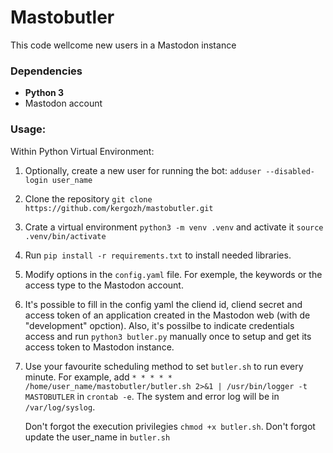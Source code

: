 # Mastobutler

This code wellcome new users in a Mastodon instance


### Dependencies

-   **Python 3**
-   Mastodon account

### Usage:

Within Python Virtual Environment:

1. Optionally, create a new user for running the bot: `adduser --disabled-login user_name`

2. Clone the repository `git clone https://github.com/kergozh/mastobutler.git` 

3. Crate a virtual environment `python3 -m venv .venv` and activate it `source .venv/bin/activate`

4. Run `pip install -r requirements.txt` to install needed libraries.  

5. Modify options in the `config.yaml` file. For exemple, the keywords or the access type to the Mastodon account.

6. It's possible to fill in the config yaml the cliend id, cliend secret and access token of an application created in the Mastodon web (with de "development" opction). Also, it's possilbe to indicate credentials access and run `python3 butler.py` manually once to setup and get its access token to Mastodon instance.

7. Use your favourite scheduling method to set `butler.sh` to run every minute. For example,  add  `* * * * * /home/user_name/mastobutler/butler.sh 2>&1 | /usr/bin/logger -t MASTOBUTLER` in `crontab -e`. The system and error log will be in `/var/log/syslog`. 

   Don't forgot the execution privilegies `chmod +x butler.sh`. 
   Don't forgot update the user_name in `butler.sh`
